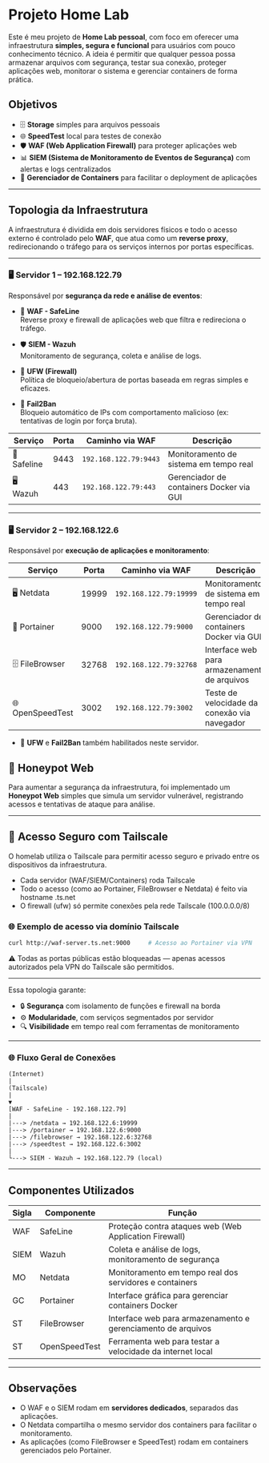 # Projeto Home Lab

Este é meu projeto de **Home Lab pessoal**, com foco em oferecer uma infraestrutura **simples, segura e funcional** para usuários com pouco conhecimento técnico. A ideia é permitir que qualquer pessoa possa armazenar arquivos com segurança, testar sua conexão, proteger aplicações web, monitorar o sistema e gerenciar containers de forma prática.

## Objetivos

- 🗄️ **Storage** simples para arquivos pessoais
- 🌐 **SpeedTest** local para testes de conexão
- 🛡️ **WAF (Web Application Firewall)** para proteger aplicações web
- 📊 **SIEM (Sistema de Monitoramento de Eventos de Segurança)** com alertas e logs centralizados
- 🧱 **Gerenciador de Containers** para facilitar o deployment de aplicações

---

## Topologia da Infraestrutura

A infraestrutura é dividida em dois servidores físicos e todo o acesso externo é controlado pelo **WAF**, que atua como um **reverse proxy**, redirecionando o tráfego para os serviços internos por portas específicas.

---

### 🖥️ Servidor 1 – 192.168.122.79

Responsável por **segurança da rede e análise de eventos**:

- 🔐 **WAF - SafeLine**  
  Reverse proxy e firewall de aplicações web que filtra e redireciona o tráfego.

- 🛡️ **SIEM - Wazuh**  
  Monitoramento de segurança, coleta e análise de logs.

- 🧱 **UFW (Firewall)**  
  Política de bloqueio/abertura de portas baseada em regras simples e eficazes.

- 🚫 **Fail2Ban**  
  Bloqueio automático de IPs com comportamento malicioso (ex: tentativas de login por força bruta).

| Serviço     | Porta | Caminho via WAF       | Descrição                                |
| ----------- | ----- | --------------------- | ---------------------------------------- |
| 🧱 Safeline | 9443  | `192.168.122.79:9443` | Monitoramento de sistema em tempo real   |
| 🖥️ Wazuh    | 443   | `192.168.122.79:443`  | Gerenciador de containers Docker via GUI |

---

### 🖥️ Servidor 2 – 192.168.122.6

Responsável por **execução de aplicações e monitoramento**:

| Serviço          | Porta | Caminho via WAF        | Descrição                                    |
| ---------------- | ----- | ---------------------- | -------------------------------------------- |
| 🖥️ Netdata       | 19999 | `192.168.122.79:19999` | Monitoramento de sistema em tempo real       |
| 🧱 Portainer     | 9000  | `192.168.122.79:9000`  | Gerenciador de containers Docker via GUI     |
| 🗄️ FileBrowser   | 32768 | `192.168.122.79:32768` | Interface web para armazenamento de arquivos |
| 🌐 OpenSpeedTest | 3002  | `192.168.122.79:3002`  | Teste de velocidade da conexão via navegador |

- 🔐 **UFW** e **Fail2Ban** também habilitados neste servidor.

## 🐝 Honeypot Web

Para aumentar a segurança da infraestrutura, foi implementado um **Honeypot Web** simples que simula um servidor vulnerável, registrando acessos e tentativas de ataque para análise.

---

## 🔐 Acesso Seguro com Tailscale

O homelab utiliza o Tailscale para permitir acesso seguro e privado entre os dispositivos da infraestrutura.

- Cada servidor (WAF/SIEM/Containers) roda Tailscale
- Todo o acesso (como ao Portainer, FileBrowser e Netdata) é feito via hostname .ts.net
- O firewall (ufw) só permite conexões pela rede Tailscale (100.0.0.0/8)

### 🌐 Exemplo de acesso via domínio Tailscale

```bash
curl http://waf-server.ts.net:9000     # Acesso ao Portainer via VPN
```

⚠️ Todas as portas públicas estão bloqueadas — apenas acessos autorizados pela VPN do Tailscale são permitidos.

---

Essa topologia garante:

- 🔒 **Segurança** com isolamento de funções e firewall na borda
- ⚙️ **Modularidade**, com serviços segmentados por servidor
- 🔍 **Visibilidade** em tempo real com ferramentas de monitoramento

---

### 🌐 Fluxo Geral de Conexões

```
(Internet)
|
(Tailscale)
|
▼
[WAF - SafeLine - 192.168.122.79]
|
|---> /netdata → 192.168.122.6:19999
|---> /portainer → 192.168.122.6:9000
|---> /filebrowser → 192.168.122.6:32768
|---> /speedtest → 192.168.122.6:3002
|
└---> SIEM - Wazuh → 192.168.122.79 (local)
```

---

## Componentes Utilizados

| Sigla | Componente    | Função                                                       |
| ----- | ------------- | ------------------------------------------------------------ |
| WAF   | SafeLine      | Proteção contra ataques web (Web Application Firewall)       |
| SIEM  | Wazuh         | Coleta e análise de logs, monitoramento de segurança         |
| MO    | Netdata       | Monitoramento em tempo real dos servidores e containers      |
| GC    | Portainer     | Interface gráfica para gerenciar containers Docker           |
| ST    | FileBrowser   | Interface web para armazenamento e gerenciamento de arquivos |
| ST    | OpenSpeedTest | Ferramenta web para testar a velocidade da internet local    |

---

## Observações

- O WAF e o SIEM rodam em **servidores dedicados**, separados das aplicações.
- O Netdata compartilha o mesmo servidor dos containers para facilitar o monitoramento.
- As aplicações (como FileBrowser e SpeedTest) rodam em containers gerenciados pelo Portainer.
